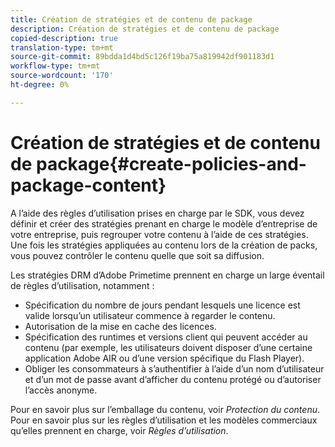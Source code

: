 ```yaml
---
title: Création de stratégies et de contenu de package
description: Création de stratégies et de contenu de package
copied-description: true
translation-type: tm+mt
source-git-commit: 89bdda1d4bd5c126f19ba75a819942df901183d1
workflow-type: tm+mt
source-wordcount: '170'
ht-degree: 0%

---
```



# Création de stratégies et de contenu de package{#create-policies-and-package-content}

A l’aide des règles d’utilisation prises en charge par le SDK, vous devez définir et créer des stratégies prenant en charge le modèle d’entreprise de votre entreprise, puis regrouper votre contenu à l’aide de ces stratégies. Une fois les stratégies appliquées au contenu lors de la création de packs, vous pouvez contrôler le contenu quelle que soit sa diffusion.

Les stratégies DRM d’Adobe Primetime prennent en charge un large éventail de règles d’utilisation, notamment :

* Spécification du nombre de jours pendant lesquels une licence est valide lorsqu’un utilisateur commence à regarder le contenu.
* Autorisation de la mise en cache des licences.
* Spécification des runtimes et versions client qui peuvent accéder au contenu (par exemple, les utilisateurs doivent disposer d’une certaine application Adobe AIR ou d’une version spécifique du Flash Player).
* Obliger les consommateurs à s’authentifier à l’aide d’un nom d’utilisateur et d’un mot de passe avant d’afficher du contenu protégé ou d’autoriser l’accès anonyme.

Pour en savoir plus sur l’emballage du contenu, voir *Protection du contenu*. Pour en savoir plus sur les règles d’utilisation et les modèles commerciaux qu’elles prennent en charge, voir *Règles d’utilisation*.
